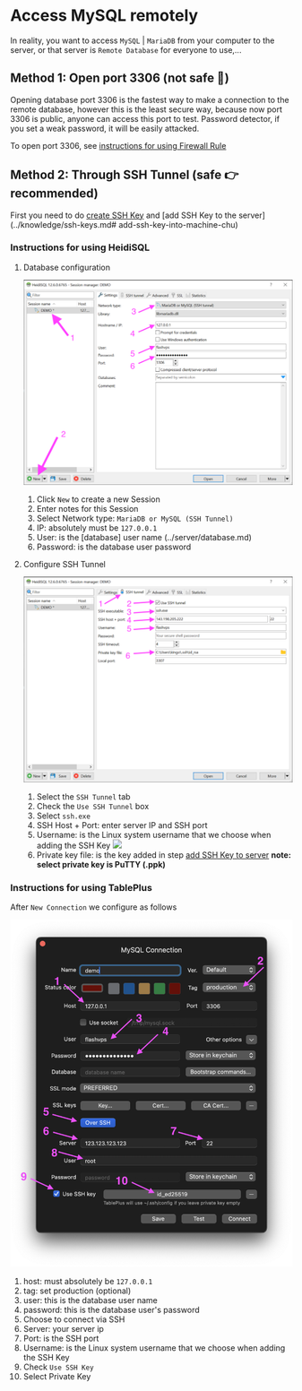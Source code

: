 # Access MySQL remotely

In reality, you want to access `MySQL` | `MariaDB` from your computer to the server, or that server is `Remote Database` for everyone to use,...

## Method 1: Open port 3306 (not safe 👀)

Opening database port 3306 is the fastest way to make a connection to the remote database, however this is the least secure way, because now port 3306 is public, anyone can access this port to test. Password detector, if you set a weak password, it will be easily attacked.

To open port 3306, see [instructions for using Firewall Rule](../server/firewall-rule.md)

## Method 2: Through SSH Tunnel (safe 👉 recommended)

First you need to do [create SSH Key](../knowledge/ssh-keys.md#create-ssh-key) and [add SSH Key to the server](../knowledge/ssh-keys.md# add-ssh-key-into-machine-chu)

### Instructions for using HeidiSQL

1. Database configuration

    ![](../../images/docs/vi/tutorial/remote-mysql/image_2024-04-23_14-39-53.png)

    1. Click `New` to create a new Session
    2. Enter notes for this Session
    3. Select Network type: `MariaDB or MySQL (SSH Tunnel)`
    4. IP: absolutely must be `127.0.0.1`
    5. User: is the [database] user name (../server/database.md)
    6. Password: is the database user password

2. Configure SSH Tunnel

    ![](../../images/docs/vi/tutorial/remote-mysql/image_2024-04-23_14-45-54.png)

    1. Select the `SSH Tunnel` tab
    2. Check the `Use SSH Tunnel` box
    3. Select `ssh.exe`
    4. SSH Host + Port: enter server IP and SSH port
    5. Username: is the Linux system username that we choose when adding the SSH Key
       ![](<../../images/docs/en/tutorial/remote-mysql/Screenshot 2024-04-23 at 14.49.58.png>)
    6. Private key file: is the key added in step [add SSH Key to server](../knowledge/ssh-keys.md#them-ssh-key-on-may-chu) **note: select private key is PuTTY (.ppk)**

### Instructions for using TablePlus

After `New Connection` we configure as follows

![](<../../images/docs/vi/tutorial/remote-mysql/Screenshot 2024-04-26 at 11.03.04.png>)

1. host: must absolutely be `127.0.0.1`
2. tag: set production (optional)
3. user: this is the database user name
4. password: this is the database user's password
5. Choose to connect via SSH
6. Server: your server ip
7. Port: is the SSH port
8. Username: is the Linux system username that we choose when adding the SSH Key
9. Check `Use SSH Key`
10. Select Private Key
